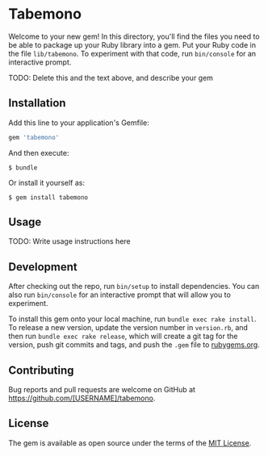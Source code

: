 # Tabemono

Welcome to your new gem! In this directory, you'll find the files you need to be able to package up your Ruby library into a gem. Put your Ruby code in the file `lib/tabemono`. To experiment with that code, run `bin/console` for an interactive prompt.

TODO: Delete this and the text above, and describe your gem

## Installation

Add this line to your application's Gemfile:

```ruby
gem 'tabemono'
```

And then execute:

    $ bundle

Or install it yourself as:

    $ gem install tabemono

## Usage

TODO: Write usage instructions here

## Development

After checking out the repo, run `bin/setup` to install dependencies. You can also run `bin/console` for an interactive prompt that will allow you to experiment.

To install this gem onto your local machine, run `bundle exec rake install`. To release a new version, update the version number in `version.rb`, and then run `bundle exec rake release`, which will create a git tag for the version, push git commits and tags, and push the `.gem` file to [rubygems.org](https://rubygems.org).

## Contributing

Bug reports and pull requests are welcome on GitHub at https://github.com/[USERNAME]/tabemono.

## License

The gem is available as open source under the terms of the [MIT License](http://opensource.org/licenses/MIT).
